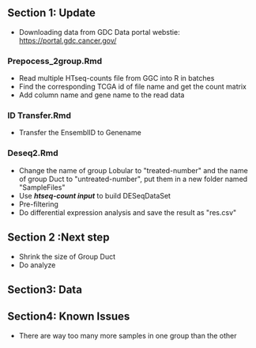 ## Section 1: Update

- Downloading data from  GDC Data portal webstie: https://portal.gdc.cancer.gov/ 

### Prepocess_2group.Rmd

- Read multiple HTseq-counts file from GGC into R in batches
- Find the corresponding TCGA id of file name and get the count matrix
- Add column name and gene name to the read data

### ID Transfer.Rmd

- Transfer the EnsemblID to Genename

### Deseq2.Rmd

- Change the name of group Lobular to "treated-number" and the name of group Duct to "untreated-number", put them in a new folder named "SampleFiles"
- Use ***htseq-count input*** to build DESeqDataSet
- Pre-filtering 
- Do differential expression analysis and save the result as "res.csv"

## Section 2 :Next step

- Shrink the size of Group Duct
- Do analyze


## Section3: Data

## Section4: Known Issues

- There are way too many more samples in one group than the other
